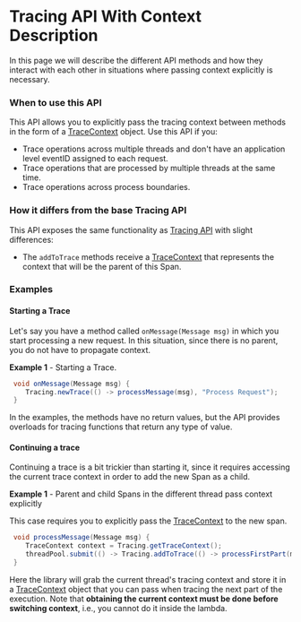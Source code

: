 # Tracing API With Context Description

In this page we will describe the different API methods and how they interact with each other in situations where passing context explicitly is necessary.


### When to use this API

This API allows you to explicitly pass the tracing context between methods in the form of a [TraceContext](TRACECTX.md) object. Use this API if you:
* Trace operations across multiple threads and don't have an application level eventID assigned to each request.
* Trace operations that are processed by multiple threads at the same time.
* Trace operations across process boundaries.




### How it differs from the base Tracing API
This API exposes the same functionality as [Tracing API](API-DESC.md) with slight differences: 

* The `addToTrace` methods receive a [TraceContext](TRACECTX.md) that represents the context that will be the parent of this Span.



### Examples

#### Starting a Trace

Let's say you have a method called `onMessage(Message msg)` in which you start processing a new request. In this situation, since there is no parent, you do not have to propagate context.

**Example 1** - Starting a Trace.

```java
 void onMessage(Message msg) {
    Tracing.newTrace(() -> processMessage(msg), "Process Request");    
 }
```

In the examples, the methods have no return values, but the API provides overloads for tracing functions that return any type of value.


#### Continuing a trace

Continuing a trace is a bit trickier than starting it, since it requires accessing the current trace context in order to add the new Span as a child. 


**Example 1** - Parent and child Spans in the different thread pass context explicitly
 
 This case requires you to explicitly pass the [TraceContext](TRACECTX.md) to the new span.
 
```java
 void processMessage(Message msg) {
    TraceContext context = Tracing.getTraceContext();
    threadPool.submit(() -> Tracing.addToTrace(() -> processFirstPart(msg), "Process Request", context));     
 }
```

Here the library will grab the current thread's tracing context and store it in a [TraceContext](TRACECTX.md) object that you can pass when tracing the next part of the execution. Note that **obtaining the current context must be done before switching context**, i.e., you cannot do it inside the lambda.



















   




